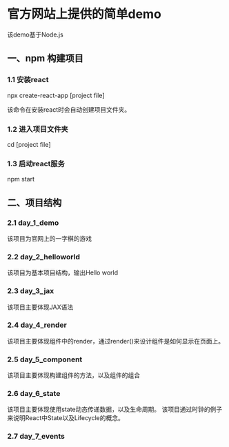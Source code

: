 # 官方网站上提供的简单demo

该demo基于Node.js

## 一、npm 构建项目
### 1.1 安装react
npx create-react-app [project file]

该命令在安装react时会自动创建项目文件夹。

### 1.2 进入项目文件夹
cd [project file]

### 1.3 启动react服务
npm start

## 二、项目结构
### 2.1 day_1_demo
该项目为官网上的一字棋的游戏

### 2.2 day_2_helloworld
该项目为基本项目结构，输出Hello world

### 2.3 day_3_jax
该项目主要体现JAX语法

### 2.4 day_4_render
该项目主要体现组件中的render，通过render()来设计组件是如何显示在页面上。

### 2.5 day_5_component
该项目主要体现构建组件的方法，以及组件的组合

### 2.6 day_6_state
该项目主要体现使用state动态传递数据，以及生命周期。
该项目通过时钟的例子来说明React中State以及Lifecycle的概念。

### 2.7 day_7_events



